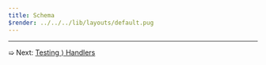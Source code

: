 ```yaml
---
title: Schema
$render: ../../../lib/layouts/default.pug
---
```


---

➯ Next: [Testing &rangle; Handlers](./docs/testing/handlers)
